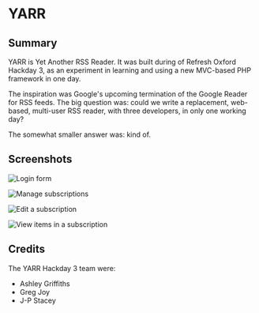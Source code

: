 YARR
====

Summary
-------

YARR is Yet Another RSS Reader. It was built during of Refresh Oxford Hackday 3, as an experiment in learning and using a new MVC-based PHP framework in one day.

The inspiration was Google's upcoming termination of the Google Reader for RSS feeds. The big question was: could we write a replacement, web-based, multi-user RSS reader, with three developers, in only one working day?

The somewhat smaller answer was: kind of.

Screenshots
-----------

![Login form](https://raw.github.com/refreshoxford/YARR/master/docs/screenshots/login.gif)

![Manage subscriptions](https://raw.github.com/refreshoxford/YARR/master/docs/screenshots/subs-index.gif)

![Edit a subscription](https://raw.github.com/refreshoxford/YARR/master/docs/screenshots/subs-edit.gif)

![View items in a subscription](https://raw.github.com/refreshoxford/YARR/master/docs/screenshots/subs-view.gif)

Credits
-------

The YARR Hackday 3 team were:

* Ashley Griffiths
* Greg Joy
* J-P Stacey
